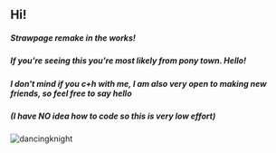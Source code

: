 ## Hi!
##### Strawpage remake in the works!
##### If you're seeing this you're most likely from pony town. Hello!
##### I don't mind if you c+h with me, I am also very open to making new friends, so feel free to say hello 
##### (I have NO idea how to code so this is very low effort)
![dancingknight](https://github.com/user-attachments/assets/b96b83b1-f66a-4908-8aa7-23ecf3323501)




